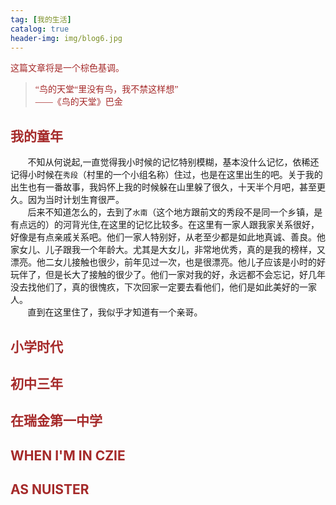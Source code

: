 ```yaml
---
tag: [我的生活]
catalog: true
header-img: img/blog6.jpg
---
```


 <font color = "brown" face = "楷体">  这篇文章将是一个棕色基调。

> “鸟的天堂“里没有鸟，我不禁这样想”     
> ——《鸟的天堂》巴金</font>  


## **<font color = "brown">我的童年</font>**  
&nbsp;&nbsp;&nbsp;&nbsp;&nbsp;&nbsp;&nbsp;不知从何说起,一直觉得我小时候的记忆特别模糊，基本没什么记忆，依稀还记得小时候在`秀段`（村里的一个小组名称）住过，也是在这里出生的吧。关于我的出生也有一番故事，我妈怀上我的时候躲在山里躲了很久，十天半个月吧，甚至更久。因为当时计划生育很严。  
&nbsp;&nbsp;&nbsp;&nbsp;&nbsp;&nbsp;&nbsp;后来不知道怎么的，去到了`水南`（这个地方跟前文的秀段不是同一个乡镇，是有点远的）的河背光住,在这里的记忆比较多。在这里有一家人跟我家关系很好，好像是有点亲戚关系吧。他们一家人特别好，从老至少都是如此地真诚、善良。他家女儿、儿子跟我一个年龄大。尤其是大女儿，非常地优秀，真的是我的榜样，又漂亮。他二女儿接触也很少，前年见过一次，也是很漂亮。他儿子应该是小时的好玩伴了，但是长大了接触的很少了。他们一家对我的好，永远都不会忘记，好几年没去找他们了，真的很愧疚，下次回家一定要去看他们，他们是如此美好的一家人。  
&nbsp;&nbsp;&nbsp;&nbsp;&nbsp;&nbsp;&nbsp;直到在这里住了，我似乎才知道有一个亲哥。 

## **<font color = "brown">小学时代</font>**  

## **<font color = "brown">初中三年</font>**  

## **<font color = "brown">在瑞金第一中学</font>**  

## **<font color = "brown">WHEN I'M IN CZIE</font>**   

## **<font color = "brown">AS NUISTER</font>**   